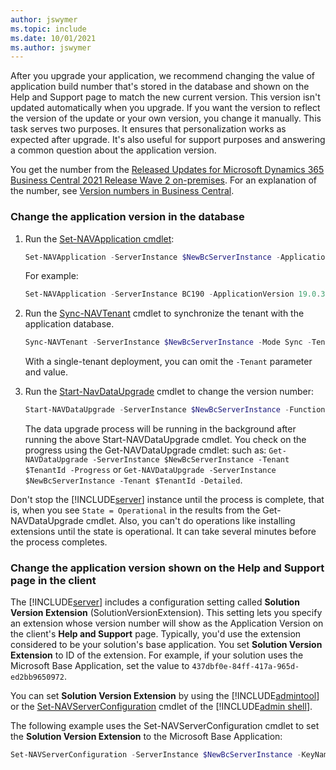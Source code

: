 ```yaml
---
author: jswymer
ms.topic: include
ms.date: 10/01/2021
ms.author: jswymer
---
```

After you upgrade your application, we recommend changing the value of application build number that's stored in the database and shown on the Help and Support page to match the new current version. This version isn't updated automatically when you upgrade. If you want the version to reflect the version of the update or your own version, you change it manually. This task serves two purposes. It ensures that personalization works as expected after upgrade. It's also useful for support purposes and answering a common question about the application version.

You get the number from the [Released Updates for Microsoft Dynamics 365 Business Central 2021 Release Wave 2 on-premises](https://support.microsoft.com/help/4528706). For an explanation of the number, see [Version numbers in Business Central](../../administration/version-numbers.md).

### Change the application version in the database

1. Run the [Set-NAVApplication cmdlet](/powershell/module/microsoft.dynamics.nav.management/set-navapplication):

    ```powershell
    Set-NAVApplication -ServerInstance $NewBcServerInstance -ApplicationVersion $NewBCVersion -Force
    ```

    For example:

    ```powershell
    Set-NAVApplication -ServerInstance BC190 -ApplicationVersion 19.0.38071.0 -Force
    ```

2. Run the [Sync-NAVTenant](/powershell/module/microsoft.dynamics.nav.management/sync-navtenant) cmdlet to synchronize the tenant with the application database.

    ```powershell  
    Sync-NAVTenant -ServerInstance $NewBcServerInstance -Mode Sync -Tenant $TenantId
    ```

    With a single-tenant deployment, you can omit the `-Tenant` parameter and value.

3. Run the [Start-NavDataUpgrade](/powershell/module/microsoft.dynamics.nav.management/start-navdataupgrade) cmdlet to change the version number:

    ```powershell
    Start-NAVDataUpgrade -ServerInstance $NewBcServerInstance -FunctionExecutionMode Serial -Tenant $TenantId
    ```

    The data upgrade process will be running in the background after running the above Start-NAVDataUpgrade cmdlet. You check on the progress using the Get-NAVDataUpgrade cmdlet: such as: `Get-NAVDataUpgrade -ServerInstance $NewBcServerInstance -Tenant $TenantId -Progress` or `Get-NAVDataUpgrade -ServerInstance $NewBcServerInstance -Tenant $TenantId -Detailed`.

Don't stop the [!INCLUDE[server](server.md)] instance until the process is complete, that is, when you see `State = Operational` in the results from the Get-NAVDataUpgrade cmdlet. Also, you can't do operations like installing extensions until the state is operational. It can take several minutes before the process completes.


### Change the application version shown on the Help and Support page in the client

The [!INCLUDE[server](server.md)] includes a configuration setting called **Solution Version Extension** (SolutionVersionExtension). This setting lets you specify an extension whose version number will show as the Application Version on the client's **Help and Support** page. Typically, you'd use the extension considered to be your solution's base application. You set **Solution Version Extension** to ID of the extension. For example, if your solution uses the Microsoft Base Application, set the value to `437dbf0e-84ff-417a-965d-ed2bb9650972`.

You can set **Solution Version Extension** by using the [!INCLUDE[admintool](admintool.md)] or the [Set-NAVServerConfiguration](/powershell/module/microsoft.dynamics.nav.management/set-navserverconfiguration) cmdlet of the [!INCLUDE[admin shell](adminshell.md)].

The following example uses the Set-NAVServerConfiguration cmdlet to set the **Solution Version Extension** to the Microsoft Base Application:

```powershell  
Set-NAVServerConfiguration -ServerInstance $NewBcServerInstance -KeyName SolutionVersionExtension -KeyValue "437dbf0e-84ff-417a-965d-ed2bb9650972" -ApplyTo All  
```
